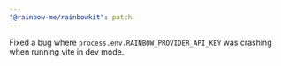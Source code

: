 ```yaml
---
"@rainbow-me/rainbowkit": patch
---
```


Fixed a bug where `process.env.RAINBOW_PROVIDER_API_KEY` was crashing when running vite in dev mode.
